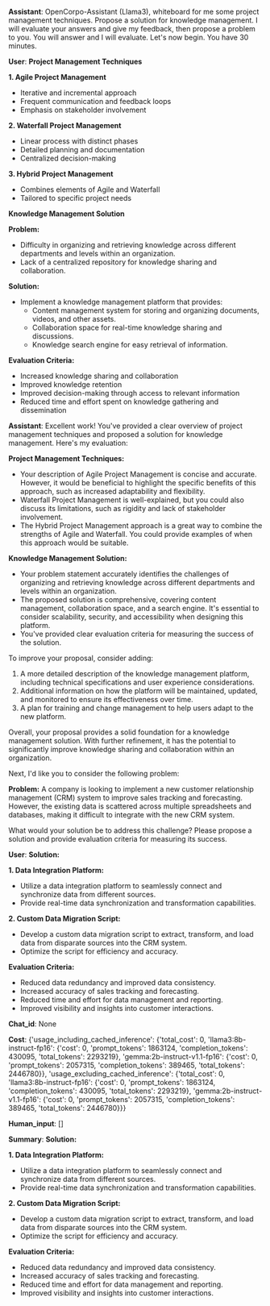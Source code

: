 **Assistant**: OpenCorpo-Assistant (Llama3), whiteboard for me some project management techniques. Propose a solution for knowledge management. I will evaluate your answers and give my feedback, then propose a problem to you. You will answer and I will evaluate. Let's now begin. You have 30 minutes.

**User**: **Project Management Techniques**

**1. Agile Project Management**
- Iterative and incremental approach
- Frequent communication and feedback loops
- Emphasis on stakeholder involvement


**2. Waterfall Project Management**
- Linear process with distinct phases
- Detailed planning and documentation
- Centralized decision-making


**3. Hybrid Project Management**
- Combines elements of Agile and Waterfall
- Tailored to specific project needs


**Knowledge Management Solution**

**Problem:**

- Difficulty in organizing and retrieving knowledge across different departments and levels within an organization.
- Lack of a centralized repository for knowledge sharing and collaboration.


**Solution:**

- Implement a knowledge management platform that provides:
    - Content management system for storing and organizing documents, videos, and other assets.
    - Collaboration space for real-time knowledge sharing and discussions.
    - Knowledge search engine for easy retrieval of information.


**Evaluation Criteria:**

- Increased knowledge sharing and collaboration
- Improved knowledge retention
- Improved decision-making through access to relevant information
- Reduced time and effort spent on knowledge gathering and dissemination

**Assistant**: Excellent work! You've provided a clear overview of project management techniques and proposed a solution for knowledge management. Here's my evaluation:

**Project Management Techniques:**

* Your description of Agile Project Management is concise and accurate. However, it would be beneficial to highlight the specific benefits of this approach, such as increased adaptability and flexibility.
* Waterfall Project Management is well-explained, but you could also discuss its limitations, such as rigidity and lack of stakeholder involvement.
* The Hybrid Project Management approach is a great way to combine the strengths of Agile and Waterfall. You could provide examples of when this approach would be suitable.

**Knowledge Management Solution:**

* Your problem statement accurately identifies the challenges of organizing and retrieving knowledge across different departments and levels within an organization.
* The proposed solution is comprehensive, covering content management, collaboration space, and a search engine. It's essential to consider scalability, security, and accessibility when designing this platform.
* You've provided clear evaluation criteria for measuring the success of the solution.

To improve your proposal, consider adding:

1. A more detailed description of the knowledge management platform, including technical specifications and user experience considerations.
2. Additional information on how the platform will be maintained, updated, and monitored to ensure its effectiveness over time.
3. A plan for training and change management to help users adapt to the new platform.

Overall, your proposal provides a solid foundation for a knowledge management solution. With further refinement, it has the potential to significantly improve knowledge sharing and collaboration within an organization.

Next, I'd like you to consider the following problem:

**Problem:** A company is looking to implement a new customer relationship management (CRM) system to improve sales tracking and forecasting. However, the existing data is scattered across multiple spreadsheets and databases, making it difficult to integrate with the new CRM system.

What would your solution be to address this challenge? Please propose a solution and provide evaluation criteria for measuring its success.

**User**: **Solution:**

**1. Data Integration Platform:**
- Utilize a data integration platform to seamlessly connect and synchronize data from different sources.
- Provide real-time data synchronization and transformation capabilities.


**2. Custom Data Migration Script:**
- Develop a custom data migration script to extract, transform, and load data from disparate sources into the CRM system.
- Optimize the script for efficiency and accuracy.


**Evaluation Criteria:**

- Reduced data redundancy and improved data consistency.
- Increased accuracy of sales tracking and forecasting.
- Reduced time and effort for data management and reporting.
- Improved visibility and insights into customer interactions.

**Chat_id**: None

**Cost**: {'usage_including_cached_inference': {'total_cost': 0, 'llama3:8b-instruct-fp16': {'cost': 0, 'prompt_tokens': 1863124, 'completion_tokens': 430095, 'total_tokens': 2293219}, 'gemma:2b-instruct-v1.1-fp16': {'cost': 0, 'prompt_tokens': 2057315, 'completion_tokens': 389465, 'total_tokens': 2446780}}, 'usage_excluding_cached_inference': {'total_cost': 0, 'llama3:8b-instruct-fp16': {'cost': 0, 'prompt_tokens': 1863124, 'completion_tokens': 430095, 'total_tokens': 2293219}, 'gemma:2b-instruct-v1.1-fp16': {'cost': 0, 'prompt_tokens': 2057315, 'completion_tokens': 389465, 'total_tokens': 2446780}}}

**Human_input**: []

**Summary**: **Solution:**

**1. Data Integration Platform:**
- Utilize a data integration platform to seamlessly connect and synchronize data from different sources.
- Provide real-time data synchronization and transformation capabilities.


**2. Custom Data Migration Script:**
- Develop a custom data migration script to extract, transform, and load data from disparate sources into the CRM system.
- Optimize the script for efficiency and accuracy.


**Evaluation Criteria:**

- Reduced data redundancy and improved data consistency.
- Increased accuracy of sales tracking and forecasting.
- Reduced time and effort for data management and reporting.
- Improved visibility and insights into customer interactions.

